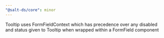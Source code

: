 ```yaml
---
"@salt-ds/core": minor
---
```


Tooltip uses FormFieldContext which has precedence over any disabled and status given to Tooltip when wrapped within a FormField component
